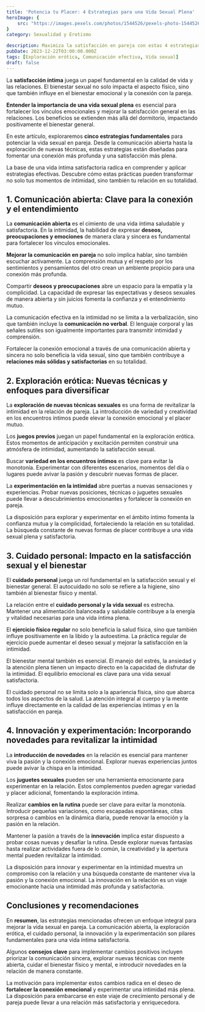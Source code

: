 ```yaml
---
title: 'Potencia tu Placer: 4 Estrategias para una Vida Sexual Plena'
heroImage: {
	src: "https://images.pexels.com/photos/1544526/pexels-photo-1544526.jpeg?auto=compress&cs=tinysrgb&w=1260&h=750&dpr=1",
}
category: Sexualidad y Erotismo

description: Maximiza la satisfacción en pareja con estas 4 estrategias para potenciar tu vida sexual. Consejos expertos para vivir momentos íntimos más plenos y gratificantes.
pubDate: 2023-12-22T03:00:00.000Z
tags: [Exploración erótica, Comunicación efectiva, Vida sexual]
draft: false
---
```


La **satisfacción íntima** juega un papel fundamental en la calidad de vida y las relaciones. El bienestar sexual no solo impacta el aspecto físico, sino que también influye en el bienestar emocional y la conexión con la pareja.

**Entender la importancia de una vida sexual plena** es esencial para fortalecer los vínculos emocionales y mejorar la satisfacción general en las relaciones. Los beneficios se extienden más allá del dormitorio, impactando positivamente el bienestar general.

En este artículo, exploraremos **cinco estrategias fundamentales** para potenciar la vida sexual en pareja. Desde la comunicación abierta hasta la exploración de nuevas técnicas, estas estrategias están diseñadas para fomentar una conexión más profunda y una satisfacción más plena.

La base de una vida íntima satisfactoria radica en comprender y aplicar estrategias efectivas. Descubre cómo estas prácticas pueden transformar no solo tus momentos de intimidad, sino también tu relación en su totalidad.

## 1. Comunicación abierta: Clave para la conexión y el entendimiento

La **comunicación abierta** es el cimiento de una vida íntima saludable y satisfactoria. En la intimidad, la habilidad de expresar **deseos, preocupaciones y emociones** de manera clara y sincera es fundamental para fortalecer los vínculos emocionales.

**Mejorar la comunicación en pareja** no solo implica hablar, sino también escuchar activamente. La comprensión mutua y el respeto por los sentimientos y pensamientos del otro crean un ambiente propicio para una conexión más profunda.

Compartir **deseos y preocupaciones** abre un espacio para la empatía y la complicidad. La capacidad de expresar las expectativas y deseos sexuales de manera abierta y sin juicios fomenta la confianza y el entendimiento mutuo.

La comunicación efectiva en la intimidad no se limita a la verbalización, sino que también incluye la **comunicación no verbal**. El lenguaje corporal y las señales sutiles son igualmente importantes para transmitir intimidad y comprensión.

Fortalecer la conexión emocional a través de una comunicación abierta y sincera no solo beneficia la vida sexual, sino que también contribuye a **relaciones más sólidas y satisfactorias** en su totalidad.

## 2. Exploración erótica: Nuevas técnicas y enfoques para diversificar

La **exploración de nuevas técnicas sexuales** es una forma de revitalizar la intimidad en la relación de pareja. La introducción de variedad y creatividad en los encuentros íntimos puede elevar la conexión emocional y el placer mutuo.

Los **juegos previos** juegan un papel fundamental en la exploración erótica. Estos momentos de anticipación y excitación permiten construir una atmósfera de intimidad, aumentando la satisfacción sexual.

Buscar **variedad en los encuentros íntimos** es clave para evitar la monotonía. Experimentar con diferentes escenarios, momentos del día o lugares puede avivar la pasión y descubrir nuevas formas de placer.

La **experimentación en la intimidad** abre puertas a nuevas sensaciones y experiencias. Probar nuevas posiciones, técnicas o juguetes sexuales puede llevar a descubrimientos emocionantes y fortalecer la conexión en pareja.

La disposición para explorar y experimentar en el ámbito íntimo fomenta la confianza mutua y la complicidad, fortaleciendo la relación en su totalidad. La búsqueda constante de nuevas formas de placer contribuye a una vida sexual plena y satisfactoria.

## 3. Cuidado personal: Impacto en la satisfacción sexual y el bienestar

El **cuidado personal** juega un rol fundamental en la satisfacción sexual y el bienestar general. El autocuidado no solo se refiere a la higiene, sino también al bienestar físico y mental.

La relación entre el **cuidado personal y la vida sexual** es estrecha. Mantener una alimentación balanceada y saludable contribuye a la energía y vitalidad necesarias para una vida íntima plena.

El **ejercicio físico regular** no solo beneficia la salud física, sino que también influye positivamente en la libido y la autoestima. La práctica regular de ejercicio puede aumentar el deseo sexual y mejorar la satisfacción en la intimidad.

El bienestar mental también es esencial. El manejo del estrés, la ansiedad y la atención plena tienen un impacto directo en la capacidad de disfrutar de la intimidad. El equilibrio emocional es clave para una vida sexual satisfactoria.

El cuidado personal no se limita solo a la apariencia física, sino que abarca todos los aspectos de la salud. La atención integral al cuerpo y la mente influye directamente en la calidad de las experiencias íntimas y en la satisfacción en pareja.

## 4. Innovación y experimentación: Incorporando novedades para revitalizar la intimidad

La **introducción de novedades** en la relación es esencial para mantener viva la pasión y la conexión emocional. Explorar nuevas experiencias juntos puede avivar la chispa en la intimidad.

Los **juguetes sexuales** pueden ser una herramienta emocionante para experimentar en la relación. Estos complementos pueden agregar variedad y placer adicional, fomentando la exploración íntima.

Realizar **cambios en la rutina** puede ser clave para evitar la monotonía. Introducir pequeñas variaciones, como escapadas espontáneas, citas sorpresa o cambios en la dinámica diaria, puede renovar la emoción y la pasión en la relación.

Mantener la pasión a través de la **innovación** implica estar dispuesto a probar cosas nuevas y desafiar la rutina. Desde explorar nuevas fantasías hasta realizar actividades fuera de lo común, la creatividad y la apertura mental pueden revitalizar la intimidad.

La disposición para innovar y experimentar en la intimidad muestra un compromiso con la relación y una búsqueda constante de mantener viva la pasión y la conexión emocional. La innovación en la relación es un viaje emocionante hacia una intimidad más profunda y satisfactoria.

## Conclusiones y recomendaciones

En **resumen**, las estrategias mencionadas ofrecen un enfoque integral para mejorar la vida sexual en pareja. La comunicación abierta, la exploración erótica, el cuidado personal, la innovación y la experimentación son pilares fundamentales para una vida íntima satisfactoria.

Algunos **consejos clave** para implementar cambios positivos incluyen priorizar la comunicación sincera, explorar nuevas técnicas con mente abierta, cuidar el bienestar físico y mental, e introducir novedades en la relación de manera constante.

La motivación para implementar estos cambios radica en el deseo de **fortalecer la conexión emocional** y experimentar una intimidad más plena. La disposición para embarcarse en este viaje de crecimiento personal y de pareja puede llevar a una relación más satisfactoria y enriquecedora.
